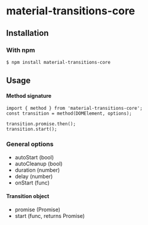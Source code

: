 # material-transitions-core

## Installation

### With npm

```
$ npm install material-transitions-core
```

## Usage

#### Method signature

```
import { method } from 'material-transitions-core';
const transition = method(DOMElement, options);

transition.promise.then();
transition.start();
```

### General options

- autoStart (bool)
- autoCleanup (bool)
- duration (number)
- delay (number)
- onStart (func)

#### Transition object

- promise (Promise)
- start (func, returns Promise)
